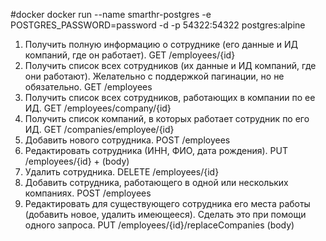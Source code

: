 #docker
docker run --name smarthr-postgres -e POSTGRES_PASSWORD=password -d -p 54322:54322 postgres:alpine

1.	Получить полную информацию о сотруднике (его данные и ИД компаний, где он работает).
    GET /employees/{id}
2.	Получить список всех сотрудников (их данные и ИД компаний, где они работают). Желательно с поддержкой пагинации, но не обязательно.
    GET /employees
3.	Получить список всех сотрудников, работающих в компании по ее ИД.
    GET /employees/company/{id}
4.	Получить список компаний, в которых работает сотрудник по его ИД.
    GET /companies/employee/{id}
5.	Добавить нового сотрудника.
    POST /employees
6.	Редактировать сотрудника (ИНН, ФИО, дата рождения).
    PUT /employees/{id} + (body)
7.	Удалить сотрудника.
    DELETE /employees/{id}
8.	Добавить сотрудника, работающего в одной или нескольких компаниях.
    POST /employees
9.	Редактировать для существующего сотрудника его места работы (добавить новое, удалить имеющееся). Сделать это при помощи одного запроса.
    PUT /employees/{id}/replaceCompanies (body)
